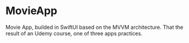 # MovieApp
Movie App, builded in SwiftUI based on the MVVM architecture. That the result of an Udemy course, one of three apps practices.
